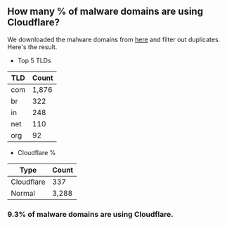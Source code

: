 ## How many % of malware domains are using Cloudflare?


We downloaded the malware domains from [here](https://urlhaus.abuse.ch) and filter out duplicates.
Here's the result.


[//]: # (start replacement)


- Top 5 TLDs

| TLD | Count |
| --- | --- |
| com | 1,876 |
| br | 322 |
| in | 248 |
| net | 110 |
| org | 92 |


- Cloudflare %

| Type | Count |
| --- | --- |
| Cloudflare | 337 |
| Normal | 3,288 |


### 9.3% of malware domains are using Cloudflare.